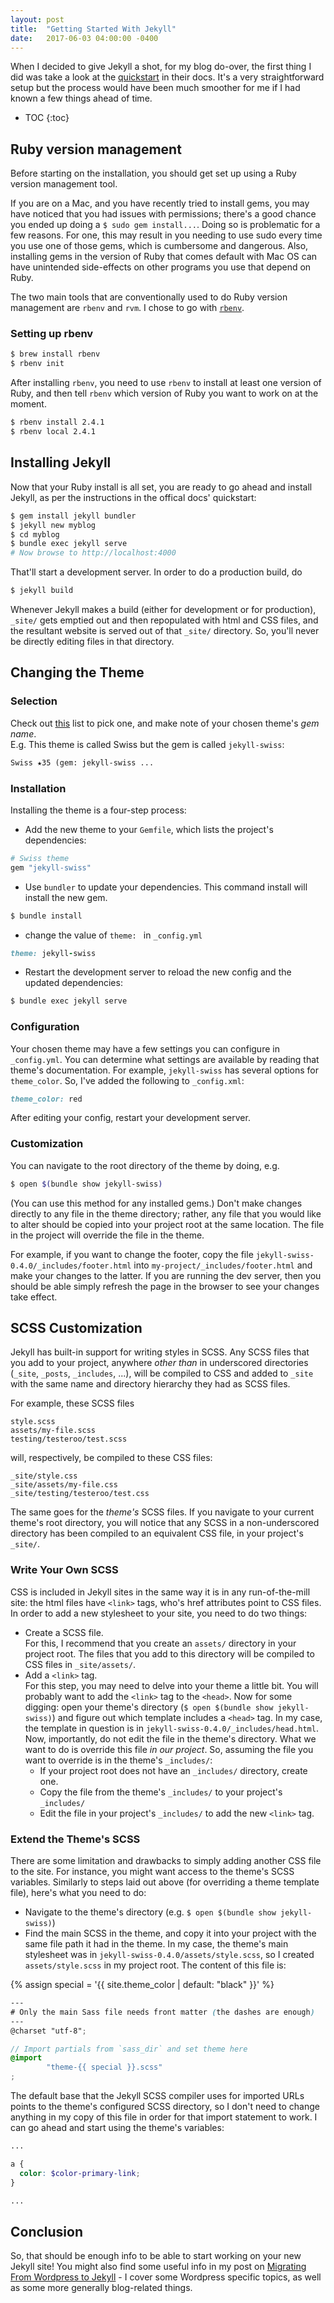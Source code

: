 ```yaml
---
layout: post
title:  "Getting Started With Jekyll"
date:   2017-06-03 04:00:00 -0400
---
```



When I decided to give Jekyll a shot, for my blog do-over, the first thing I did was take a look at the [quickstart](https://jekyllrb.com/docs/quickstart/) in their docs. It's a very straightforward setup but the process would have been much smoother for me if I had known a few things ahead of time.

<!--more-->
* TOC
{:toc}

## Ruby version management

Before starting on the installation, you should get set up using a Ruby version management tool.

If you are on a Mac, and you have recently tried to install gems, you may have noticed that you had issues with permissions; there's a good chance you ended up doing a `$ sudo gem install...`. Doing so is problematic for a few reasons. For one, this may result in you needing to use sudo every time you use one of those gems, which is cumbersome and dangerous. Also, installing gems in the version of Ruby that comes default with Mac OS can have unintended side-effects on other programs you use that depend on Ruby.

The two main tools that are conventionally used to do Ruby version management are `rbenv` and `rvm`. I chose to go with [`rbenv`](https://github.com/rbenv/rbenv#homebrew-on-mac-os-x).

### Setting up rbenv

```bash
$ brew install rbenv
$ rbenv init
```
After installing `rbenv`, you need to use `rbenv` to install at least one version of Ruby, and then tell `rbenv` which version of Ruby you want to work on at the moment.

```bash
$ rbenv install 2.4.1
$ rbenv local 2.4.1
```

## Installing Jekyll

Now that your Ruby install is all set, you are ready to go ahead and install Jekyll, as per the instructions in the offical docs' quickstart:

```bash
$ gem install jekyll bundler
$ jekyll new myblog
$ cd myblog
$ bundle exec jekyll serve
# Now browse to http://localhost:4000
```

That'll start a development server. In order to do a production build, do
```bash
$ jekyll build
```

Whenever Jekyll makes a build (either for development or for production), `_site/` gets emptied out and then repopulated with html and CSS files, and the resultant website is served out of that `_site/` directory. So, you'll never be directly editing files in that directory.

## Changing the Theme

### Selection

Check out [this](https://github.com/planetjekyll/awesome-jekyll-themes) list to pick one, and make note of your chosen theme's _gem name_.  
E.g. This theme is called Swiss but the gem is called `jekyll-swiss`:
```markdown
Swiss ★35 (gem: jekyll-swiss ...
```

### Installation

Installing the theme is a four-step process:
- Add the new theme to your `Gemfile`, which lists the project's dependencies:
```ruby
# Swiss theme
gem "jekyll-swiss"
```
- Use `bundler` to update your dependencies. This command install will install the new gem.
```bash
$ bundle install
```
- change the value of `theme: ` in `_config.yml`
```ruby
theme: jekyll-swiss
```
- Restart the development server to reload the new config and the updated dependencies:
```bash
$ bundle exec jekyll serve
```

### Configuration

Your chosen theme may have a few settings you can configure in `_config.yml`. You can determine what settings are available by reading that theme's documentation. For example, `jekyll-swiss` has several options for `theme_color`. So, I've added the following to `_config.xml`:
```ruby
theme_color: red
```
After editing your config, restart your development server.

### Customization

You can navigate to the root directory of the theme by doing, e.g.
```bash
$ open $(bundle show jekyll-swiss)
```
(You can use this method for any installed gems.)
Don't make changes directly to any file in the theme directory; rather, any file that you would like to alter should be copied into your project root at the same location. The file in the project will override the file in the theme.

For example, if you want to change the footer, copy the file `jekyll-swiss-0.4.0/_includes/footer.html` into `my-project/_includes/footer.html` and make your changes to the latter. If you are running the dev server, then you should be able simply refresh the page in the browser to see your changes take effect.

## SCSS Customization

Jekyll has built-in support for writing styles in SCSS. Any SCSS files that you add to your project, anywhere _other than_ in underscored directories (`_site`, `_posts`, `_includes`, ...), will be compiled to CSS and added to `_site` with the same name and directory hierarchy they had as SCSS files.

For example, these SCSS files
```
style.scss
assets/my-file.scss
testing/testeroo/test.scss
```
will, respectively, be compiled to these CSS files:
```
_site/style.css
_site/assets/my-file.css
_site/testing/testeroo/test.css
```

The same goes for the _theme's_ SCSS files. If you navigate to your current theme's root directory, you will notice that any SCSS in a non-underscored directory has been compiled to an equivalent CSS file, in your project's `_site/`.

### Write Your Own SCSS

CSS is included in Jekyll sites in the same way it is in any run-of-the-mill site: the html files have `<link>` tags, who's href attributes point to CSS files. In order to add a new stylesheet to your site, you need to do two things:
- Create a SCSS file.  
  For this, I recommend that you create an `assets/` directory in your project root. The files that you add to this directory will be compiled to CSS files in `_site/assets/`.
- Add a `<link>` tag.  
  For this step, you may need to delve into your theme a little bit. You will probably want to add the `<link>` tag to the `<head>`. Now for some digging: open your theme's directory (`$ open $(bundle show jekyll-swiss)`) and figure out which template includes a `<head>` tag. In my case, the template in question is in `jekyll-swiss-0.4.0/_includes/head.html`. Now, importantly, do not edit the file in the theme's directory. What we want to do is override this file _in our project_. So, assuming the file you want to override is in the theme's `_includes/`:
    - If your project root does not have an `_includes/` directory, create one.
    - Copy the file from the theme's `_includes/` to your project's `_includes/`
    - Edit the file in your project's `_includes/` to add the new `<link>` tag.

### Extend the Theme's SCSS

There are some limitation and drawbacks to simply adding another CSS file to the site. For instance, you might want access to the theme's SCSS variables. Similarly to steps laid out above (for overriding a theme template file), here's what you need to do:
- Navigate to the theme's directory (e.g. `$ open $(bundle show jekyll-swiss)`)
- Find the main SCSS in the theme, and copy it into your project with the same file path it had in the theme. In my case, the theme's main stylesheet was in `jekyll-swiss-0.4.0/assets/style.scss`, so I created `assets/style.scss` in my project root.
The content of this file is:

{% assign special = '{{ site.theme_color | default: "black" }}' %}

```scss
---
# Only the main Sass file needs front matter (the dashes are enough)
---
@charset "utf-8";

// Import partials from `sass_dir` and set theme here
@import
        "theme-{{ special }}.scss"
;
```
The default base that the Jekyll SCSS compiler uses for imported URLs points to the theme's configured SCSS directory, so I don't need to change anything in my copy of this file in order for that import statement to work. I can go ahead and start using the theme's variables:

```scss
...

a {
  color: $color-primary-link;
}

...
```

## Conclusion

So, that should be enough info to be able to start working on your new Jekyll site!
You might also find some useful info in my post on [Migrating From Wordpress to Jekyll](/blog/migrating-from-wordpress-to-jekyll) - I cover some Wordpress specific topics, as well as some more generally blog-related things.
